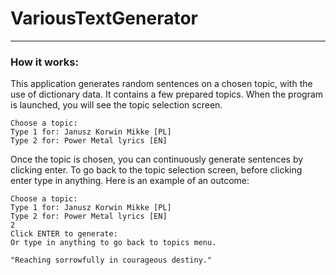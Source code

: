 # VariousTextGenerator

___

### How it works:

This application generates random sentences on a chosen topic, with the use of dictionary data. It contains a few
prepared topics.
When the program is launched, you will see the topic selection screen.

```
Choose a topic:
Type 1 for: Janusz Korwin Mikke [PL]
Type 2 for: Power Metal lyrics [EN]
```

Once the topic is chosen, you can continuously generate sentences by clicking enter. To go back to the topic selection screen, before clicking enter type in anything. Here is an example of an outcome:

```
Choose a topic:
Type 1 for: Janusz Korwin Mikke [PL]
Type 2 for: Power Metal lyrics [EN]
2
Click ENTER to generate: 
Or type in anything to go back to topics menu.

"Reaching sorrowfully in courageous destiny."
```
